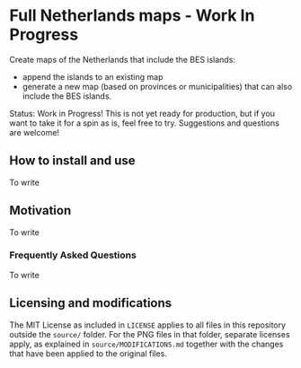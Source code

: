 # Full Netherlands maps - Work In Progress
Create maps of the Netherlands that include the BES islands:
- append the islands to an existing map
- generate a new map (based on provinces or municipalities) that can also include the BES islands.

Status: Work in Progress! This is not yet ready for production, but if you want to take it for a spin as is, feel free
to try. Suggestions and questions are welcome!

## How to install and use
To write

## Motivation
To write

### Frequently Asked Questions
To write

## Licensing and modifications
The MIT License as included in `LICENSE` applies to all files in this repository outside the `source/` folder. For the
PNG files in that folder, separate licenses apply, as explained in `source/MODIFICATIONS.md` together with the changes
that have been applied to the original files.
